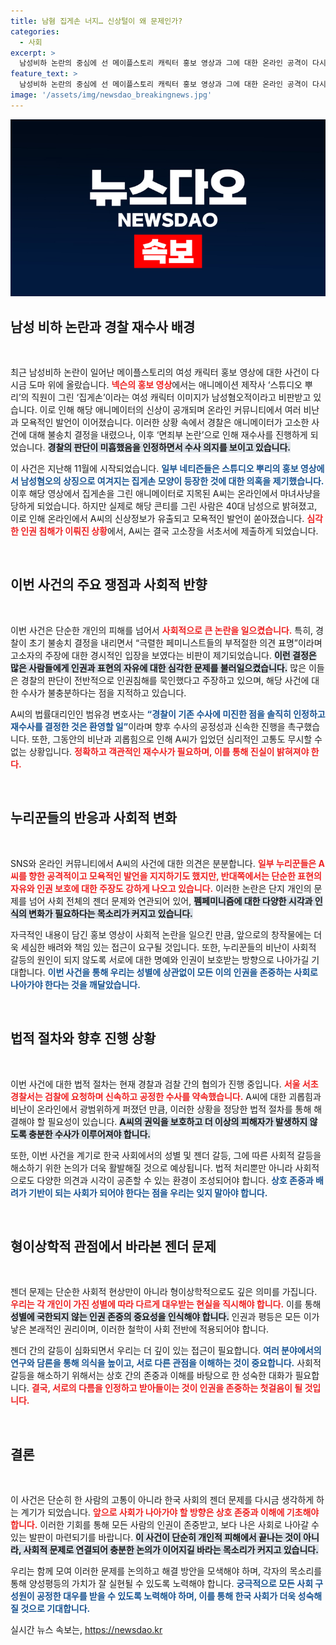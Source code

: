 ```yaml
---
title: 남혐 집게손 너지… 신상털이 왜 문제인가?
categories:
  - 사회
excerpt: >
  남성비하 논란의 중심에 선 메이플스토리 캐릭터 홍보 영상과 그에 대한 온라인 공격이 다시 수사의 불씨를 지폈다. 경찰은 불송치 결정에 대한 비판 속에 재수사에 나서기로 하며, 인권갈등의 새로운 국면을 예고한다.
feature_text: >
  남성비하 논란의 중심에 선 메이플스토리 캐릭터 홍보 영상과 그에 대한 온라인 공격이 다시 수사의 불씨를 지폈다. 경찰은 불송치 결정에 대한 비판 속에 재수사에 나서기로 하며, 인권갈등의 새로운 국면을 예고한다.
image: '/assets/img/newsdao_breakingnews.jpg'
---
```


<p><img src="/assets/img/newsdao_breakingnews.jpg" alt="firstkoreanews 속보" /></p>

<h2 data-ke-size="size26">남성 비하 논란과 경찰 재수사 배경</h2>

<p data-ke-size="size16">&nbsp;</p>

<p>최근 남성비하 논란이 일어난 메이플스토리의 여성 캐릭터 홍보 영상에 대한 사건이 다시금 도마 위에 올랐습니다. <b><span style="color: #ee2323;">넥슨의 홍보 영상</span></b>에서는 애니메이션 제작사 ‘스튜디오 뿌리’의 직원이 그린 ‘집게손’이라는 여성 캐릭터 이미지가 남성혐오적이라고 비판받고 있습니다. 이로 인해 해당 애니메이터의 신상이 공개되며 온라인 커뮤니티에서 여러 비난과 모욕적인 발언이 이어졌습니다. 이러한 상황 속에서 경찰은 애니메이터가 고소한 사건에 대해 불송치 결정을 내렸으나, 이후 ‘면죄부 논란’으로 인해 재수사를 진행하게 되었습니다. <b><span style="background-color: #21538527;">경찰의 판단이 미흡했음을 인정하면서 수사 의지를 보이고 있습니다.</span></b></p>

<p>이 사건은 지난해 11월에 시작되었습니다. <b><span style="color: #1a5490;">일부 네티즌들은 스튜디오 뿌리의 홍보 영상에서 남성혐오의 상징으로 여겨지는 집게손 모양이 등장한 것에 대한 의혹을 제기했습니다.</span></b> 이후 해당 영상에서 집게손을 그린 애니메이터로 지목된 A씨는 온라인에서 마녀사냥을 당하게 되었습니다. 하지만 실제로 해당 콘티를 그린 사람은 40대 남성으로 밝혀졌고, 이로 인해 온라인에서 A씨의 신상정보가 유출되고 모욕적인 발언이 쏟아졌습니다. <b><span style="color: #ee2323;">심각한 인권 침해가 이뤄진 상황</span></b>에서, A씨는 결국 고소장을 서초서에 제출하게 되었습니다.</p>

<p data-ke-size="size16">&nbsp;</p>

<h2 data-ke-size="size26">이번 사건의 주요 쟁점과 사회적 반향</h2>

<p data-ke-size="size16">&nbsp;</p>

<p>이번 사건은 단순한 개인의 피해를 넘어서 <b><span style="color: #ee2323;">사회적으로 큰 논란을 일으켰습니다.</span></b> 특히, 경찰이 초기 불송치 결정을 내리면서 “극렬한 페미니스트들의 부적절한 의견 표명”이라며 고소자의 주장에 대한 경시적인 입장을 보였다는 비판이 제기되었습니다. <b><span style="background-color: #21538527;">이런 결정은 많은 사람들에게 인권과 표현의 자유에 대한 심각한 문제를 불러일으켰습니다.</span></b> 많은 이들은 경찰의 판단이 전반적으로 인권침해를 묵인했다고 주장하고 있으며, 해당 사건에 대한 수사가 불충분하다는 점을 지적하고 있습니다.</p>

<p>A씨의 법률대리인인 범유경 변호사는 <b><span style="color: #1a5490;">“경찰이 기존 수사에 미진한 점을 솔직히 인정하고 재수사를 결정한 것은 환영할 일”</span></b>이라며 향후 수사의 공정성과 신속한 진행을 촉구했습니다. 또한, 그동안의 비난과 괴롭힘으로 인해 A씨가 입었던 심리적인 고통도 무시할 수 없는 상황입니다. <b><span style="color: #ee2323;">정확하고 객관적인 재수사가 필요하며, 이를 통해 진실이 밝혀져야 한다.</span></b></p>

<p data-ke-size="size16">&nbsp;</p>

<h2 data-ke-size="size26">누리꾼들의 반응과 사회적 변화</h2>

<p data-ke-size="size16">&nbsp;</p>

<p>SNS와 온라인 커뮤니티에서 A씨의 사건에 대한 의견은 분분합니다. <b><span style="color: #ee2323;">일부 누리꾼들은 A씨를 향한 공격적이고 모욕적인 발언을 지지하기도 했지만, 반대쪽에서는 단순한 표현의 자유와 인권 보호에 대한 주장도 강하게 나오고 있습니다.</span></b> 이러한 논란은 단지 개인의 문제를 넘어 사회 전체의 젠더 문제와 연관되어 있어, <b><span style="background-color: #21538527;">펨페미니즘에 대한 다양한 시각과 인식의 변화가 필요하다는 목소리가 커지고 있습니다.</span></b></p>

<p>자극적인 내용이 담긴 홍보 영상이 사회적 논란을 일으킨 만큼, 앞으로의 창작물에는 더욱 세심한 배려와 책임 있는 접근이 요구될 것입니다. 또한, 누리꾼들의 비난이 사회적 갈등의 원인이 되지 않도록 서로에 대한 명예와 인권이 보호받는 방향으로 나아가길 기대합니다. <b><span style="color: #1a5490;">이번 사건을 통해 우리는 성별에 상관없이 모든 이의 인권을 존중하는 사회로 나아가야 한다는 것을 깨달았습니다.</span></b></p>

<p data-ke-size="size16">&nbsp;</p>

<h2 data-ke-size="size26">법적 절차와 향후 진행 상황</h2>

<p data-ke-size="size16">&nbsp;</p>

<p>이번 사건에 대한 법적 절차는 현재 경찰과 검찰 간의 협의가 진행 중입니다. <b><span style="color: #ee2323;">서울 서초경찰서는 검찰에 요청하며 신속하고 공정한 수사를 약속했습니다.</span></b> A씨에 대한 괴롭힘과 비난이 온라인에서 광범위하게 퍼졌던 만큼, 이러한 상황을 정당한 법적 절차를 통해 해결해야 할 필요성이 있습니다. <b><span style="background-color: #21538527;">A씨의 권익을 보호하고 더 이상의 피해자가 발생하지 않도록 충분한 수사가 이루어져야 합니다.</span></b></p>

<p>또한, 이번 사건을 계기로 한국 사회에서의 성별 및 젠더 갈등, 그에 따른 사회적 갈등을 해소하기 위한 논의가 더욱 활발해질 것으로 예상됩니다. 법적 처리뿐만 아니라 사회적으로도 다양한 의견과 시각이 공존할 수 있는 환경이 조성되어야 합니다. <b><span style="color: #1a5490;">상호 존중과 배려가 기반이 되는 사회가 되어야 한다는 점을 우리는 잊지 말아야 합니다.</span></b></p>

<p data-ke-size="size16">&nbsp;</p>

<h2 data-ke-size="size26">형이상학적 관점에서 바라본 젠더 문제</h2>

<p data-ke-size="size16">&nbsp;</p>

<p>젠더 문제는 단순한 사회적 현상만이 아니라 형이상학적으로도 깊은 의미를 가집니다. <b><span style="color: #ee2323;">우리는 각 개인이 가진 성별에 따라 다르게 대우받는 현실을 직시해야 합니다.</span></b> 이를 통해 <b><span style="background-color: #21538527;">성별에 국한되지 않는 인권 존중의 중요성을 인식해야 합니다.</span></b> 인권과 평등은 모든 이가 낳은 본래적인 권리이며, 이러한 철학이 사회 전반에 적용되어야 합니다.</p>

<p>젠더 간의 갈등이 심화되면서 우리는 더 깊이 있는 접근이 필요합니다. <b><span style="color: #1a5490;">여러 분야에서의 연구와 담론을 통해 의식을 높이고, 서로 다른 관점을 이해하는 것이 중요합니다.</span></b> 사회적 갈등을 해소하기 위해서는 상호 간의 존중과 이해를 바탕으로 한 성숙한 대화가 필요합니다. <b><span style="color: #ee2323;">결국, 서로의 다름을 인정하고 받아들이는 것이 인권을 존중하는 첫걸음이 될 것입니다.</span></b></p>

<p data-ke-size="size16">&nbsp;</p>

<h2 data-ke-size="size26">결론</h2>

<p data-ke-size="size16">&nbsp;</p>

<p>이 사건은 단순히 한 사람의 고통이 아니라 한국 사회의 젠더 문제를 다시금 생각하게 하는 계기가 되었습니다. <b><span style="color: #ee2323;">앞으로 사회가 나아가야 할 방향은 상호 존중과 이해에 기초해야 합니다.</span></b> 이러한 기회를 통해 모든 사람의 인권이 존중받고, 보다 나은 사회로 나아갈 수 있는 발판이 마련되기를 바랍니다. <b><span style="background-color: #21538527;">이 사건이 단순히 개인적 피해에서 끝나는 것이 아니라, 사회적 문제로 연결되어 충분한 논의가 이어지길 바라는 목소리가 커지고 있습니다.</span></b></p>

<p>우리는 함께 모여 이러한 문제를 논의하고 해결 방안을 모색해야 하며, 각자의 목소리를 통해 양성평등의 가치가 잘 실현될 수 있도록 노력해야 합니다. <b><span style="color: #1a5490;">궁극적으로 모든 사회 구성원이 공정한 대우를 받을 수 있도록 노력해야 하며, 이를 통해 한국 사회가 더욱 성숙해질 것으로 기대합니다.</span></b></p>
실시간 뉴스 속보는, <a href="https://newsdao.kr" rel="dofollow">https://newsdao.kr</a>


